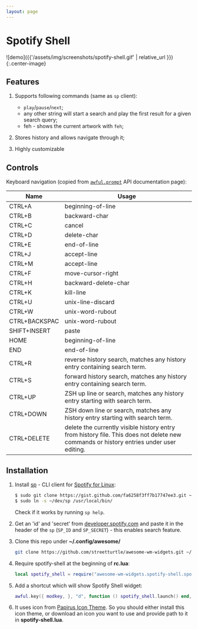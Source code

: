 ```yaml
---
layout: page
---
```

# Spotify Shell


![demo]({{'/assets/img/screenshots/spotify-shell.gif' | relative_url }}){:.center-image}

## Features

1. Supports following commands (same as `sp` client):
    - `play`/`pause`/`next`;
    - any other string will start a search and play the first result for a given search query;
    - feh - shows the current artwork with `feh`;

1. Stores history and allows navigate through it;

1. Highly customizable

## Controls

Keyboard navigation (copied from [`awful.prompt`](https://awesomewm.org/doc/api/libraries/awful.prompt.html) API documentation page):

| Name | Usage |
|---|---|
| CTRL+A | beginning-of-line |
| CTRL+B | backward-char |
| CTRL+C | cancel |
| CTRL+D | delete-char |
| CTRL+E | end-of-line |
| CTRL+J | accept-line |
| CTRL+M | accept-line |
| CTRL+F | move-cursor-right |
| CTRL+H | backward-delete-char |
| CTRL+K | kill-line |
| CTRL+U | unix-line-discard |
| CTRL+W | unix-word-rubout |
| CTRL+BACKSPAC | unix-word-rubout |
| SHIFT+INSERT | paste |
| HOME | beginning-of-line |
| END | end-of-line |
| CTRL+R | reverse history search, matches any history entry containing search term. |
| CTRL+S | forward history search, matches any history entry containing search term. |
| CTRL+UP | ZSH up line or search, matches any history entry starting with search term. |
| CTRL+DOWN | ZSH down line or search, matches any history entry starting with search term. |
| CTRL+DELETE | delete the currently visible history entry from history file. This does not delete new commands or history entries under user editing. |


## Installation

1. Install [sp](https://gist.github.com/streetturtle/fa6258f3ff7b17747ee3) - CLI client for [Spotify for Linux](https://www.spotify.com/ca-en/download/linux/):

    ```bash
    $ sudo git clone https://gist.github.com/fa6258f3ff7b17747ee3.git ~/dev/
    $ sudo ln -s ~/dev/sp /usr/local/bin/
    ```

    Check if it works by running `sp help`.

1. Get an 'id' and 'secret' from [developer.spotify.com](https://beta.developer.spotify.com/documentation/general/guides/app-settings/) and paste it in the header of the `sp` (`SP_ID` and `SP_SECRET`) - this enables search feature.

1. Clone this repo under **~/.config/awesome/**

    ```bash
    git clone https://github.com/streetturtle/awesome-wm-widgets.git ~/.config/awesome/
    ```

1. Require spotify-shell at the beginning of **rc.lua**:

    ```lua
    local spotify_shell = require("awesome-wm-widgets.spotify-shell.spotify-shell")
    ```

1. Add a shortcut which will show Spotify Shell widget:

    ```lua
    awful.key({ modkey, }, "d", function () spotify_shell.launch() end, {description = "spotify shell", group = "music"}),
    ```

1. It uses icon from [Papirus Icon Theme](https://github.com/PapirusDevelopmentTeam/papirus-icon-theme). So you should either install this icon theme, or download an icon you want to use and provide path to it in **spotify-shell.lua**.
